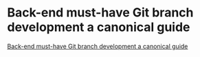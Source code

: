 # Back-end must-have Git branch development a canonical guide
[Back-end must-have Git branch development a canonical guide](https://aiwithcloud.com/2022/09/15/back_end_must_have_git_branch_development_a_canonical_guide/)